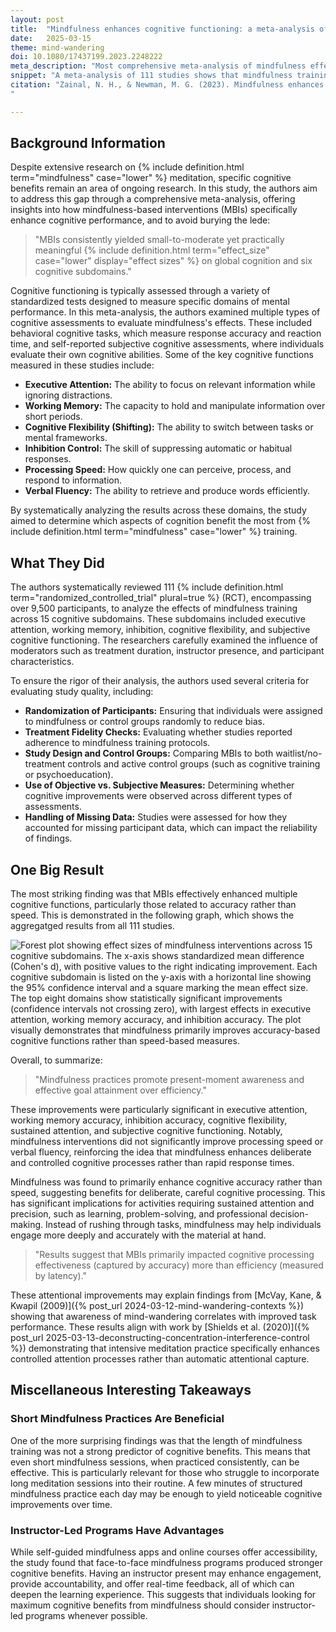 ```yaml
---
layout: post
title:  "Mindfulness enhances cognitive functioning: a meta-analysis of 111 randomized controlled trials"
date:   2025-03-15
theme: mind-wandering
doi: 10.1080/17437199.2023.2248222
meta_description: "Most comprehensive meta-analysis of mindfulness effects on cognition (111 RCTs, 9,500+ participants). Results show consistent small-to-moderate improvements in attention, memory, and cognitive flexibility, especially for accuracy over speed."
snippet: "A meta-analysis of 111 studies shows that mindfulness training improves attention, memory, and cognitive flexibility, with the strongest benefits for accuracy-based tasks and those experiencing mental health challenges."
citation: "Zainal, N. H., & Newman, M. G. (2023). Mindfulness enhances cognitive functioning: a meta-analysis of 111 randomized controlled trials. In Health Psychology Review (Vol. 18, Issue 2, pp. 369–395). Informa UK Limited. [10.1080/17437199.2023.2248222](https://doi.org/10.1080/17437199.2023.2248222)
"

---
```

## Background Information

Despite extensive research on {% include definition.html term="mindfulness" case="lower" %} meditation, specific cognitive benefits remain an area of ongoing research. In this study, the authors aim to address this gap through a comprehensive meta-analysis, offering insights into how mindfulness-based interventions (MBIs) specifically enhance cognitive performance, and to avoid burying the lede:

> "MBIs consistently yielded small-to-moderate yet practically meaningful {% include definition.html term="effect_size" case="lower" display="effect sizes" %}  on global cognition and six cognitive subdomains."

Cognitive functioning is typically assessed through a variety of standardized tests designed to measure specific domains of mental performance. In this meta-analysis, the authors examined multiple types of cognitive assessments to evaluate mindfulness's effects. These included behavioral cognitive tasks, which measure response accuracy and reaction time, and self-reported subjective cognitive assessments, where individuals evaluate their own cognitive abilities. Some of the key cognitive functions measured in these studies include:

- **Executive Attention:** The ability to focus on relevant information while ignoring distractions.
- **Working Memory:** The capacity to hold and manipulate information over short periods.
- **Cognitive Flexibility (Shifting):** The ability to switch between tasks or mental frameworks.
- **Inhibition Control:** The skill of suppressing automatic or habitual responses.
- **Processing Speed:** How quickly one can perceive, process, and respond to information.
- **Verbal Fluency:** The ability to retrieve and produce words efficiently.

By systematically analyzing the results across these domains, the study aimed to determine which aspects of cognition benefit the most from {% include definition.html term="mindfulness" case="lower" %} training.

## What They Did

The authors systematically reviewed 111 {% include definition.html term="randomized_controlled_trial" plural=true %} (RCT), encompassing over 9,500 participants, to analyze the effects of mindfulness training across 15 cognitive subdomains. These subdomains included executive attention, working memory, inhibition, cognitive flexibility, and subjective cognitive functioning. The researchers carefully examined the influence of moderators such as treatment duration, instructor presence, and participant characteristics.

To ensure the rigor of their analysis, the authors used several criteria for evaluating study quality, including:

- **Randomization of Participants:** Ensuring that individuals were assigned to mindfulness or control groups randomly to reduce bias.
- **Treatment Fidelity Checks:** Evaluating whether studies reported adherence to mindfulness training protocols.
- **Study Design and Control Groups:** Comparing MBIs to both waitlist/no-treatment controls and active control groups (such as cognitive training or psychoeducation).
- **Use of Objective vs. Subjective Measures:** Determining whether cognitive improvements were observed across different types of assessments.
- **Handling of Missing Data:** Studies were assessed for how they accounted for missing participant data, which can impact the reliability of findings.

## One Big Result

The most striking finding was that MBIs effectively enhanced multiple cognitive functions, particularly those related to accuracy rather than speed.  This is demonstrated in the following graph, which shows the aggregatged results from all 111 studies.

![Forest plot showing effect sizes of mindfulness interventions across 15 cognitive subdomains. The x-axis shows standardized mean difference (Cohen's d), with positive values to the right indicating improvement. Each cognitive subdomain is listed on the y-axis with a horizontal line showing the 95% confidence interval and a square marking the mean effect size. The top eight domains show statistically significant improvements (confidence intervals not crossing zero), with largest effects in executive attention, working memory accuracy, and inhibition accuracy. The plot visually demonstrates that mindfulness primarily improves accuracy-based cognitive functions rather than speed-based measures.](/assets/article_images/mindfulness-cognitive-function-survey/meditation-cognition-effect-size.png)

Overall, to summarize:

> "Mindfulness practices promote present-moment awareness and effective goal attainment over efficiency."

These improvements were particularly significant in executive attention, working memory accuracy, inhibition accuracy, cognitive flexibility, sustained attention, and subjective cognitive functioning. Notably, mindfulness interventions did not significantly improve processing speed or verbal fluency, reinforcing the idea that mindfulness enhances deliberate and controlled cognitive processes rather than rapid response times.

Mindfulness was found to primarily enhance cognitive accuracy rather than speed, suggesting benefits for deliberate, careful cognitive processing. This has significant implications for activities requiring sustained attention and precision, such as learning, problem-solving, and professional decision-making. Instead of rushing through tasks, mindfulness may help individuals engage more deeply and accurately with the material at hand.

> "Results suggest that MBIs primarily impacted cognitive processing effectiveness (captured by accuracy) more than efficiency (measured by latency)."

These attentional improvements may explain findings from [McVay, Kane, & Kwapil (2009)]({% post_url 2024-03-12-mind-wandering-contexts %}) showing that awareness of mind-wandering correlates with improved task performance. These results align with work by [Shields et al. (2020)]({% post_url 2025-03-13-deconstructing-concentration-interference-control %}) demonstrating that intensive meditation practice specifically enhances controlled attention processes rather than automatic attentional capture.

## Miscellaneous Interesting Takeaways

### Short Mindfulness Practices Are Beneficial
One of the more surprising findings was that the length of mindfulness training was not a strong predictor of cognitive benefits. This means that even short mindfulness sessions, when practiced consistently, can be effective. This is particularly relevant for those who struggle to incorporate long meditation sessions into their routine. A few minutes of structured mindfulness practice each day may be enough to yield noticeable cognitive improvements over time.

### Instructor-Led Programs Have Advantages
While self-guided mindfulness apps and online courses offer accessibility, the study found that face-to-face mindfulness programs produced stronger cognitive benefits. Having an instructor present may enhance engagement, provide accountability, and offer real-time feedback, all of which can deepen the learning experience. This suggests that individuals looking for maximum cognitive benefits from mindfulness should consider instructor-led programs whenever possible.
